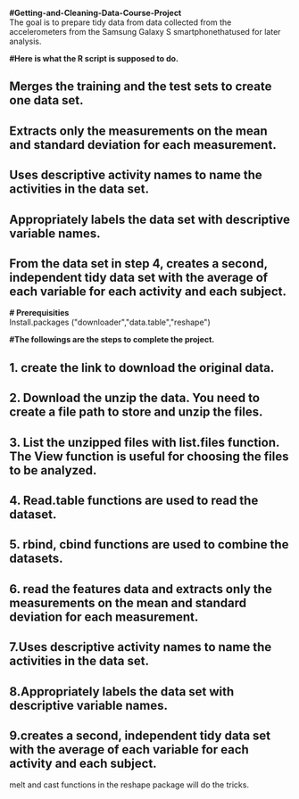 **#Getting-and-Cleaning-Data-Course-Project**  
The goal is to prepare tidy data from data collected from the accelerometers from the Samsung Galaxy S smartphonethatused for 
later analysis.

**#Here is what the R script is supposed to do.**  
## Merges the training and the test sets to create one data set.  
## Extracts only the measurements on the mean and standard deviation for each measurement.  
## Uses descriptive activity names to name the activities in the data set.  
## Appropriately labels the data set with descriptive variable names.  
## From the data set in step 4, creates a second, independent tidy data set with the average of each variable for each activity and each subject.  




**# Prerequisities**  
Install.packages ("downloader","data.table","reshape")   

**#The followings are the steps to complete the project.**    
## 1. create the link to download the original data.  
## 2. Download the unzip the data. You need to create a file path to store and unzip the files.  
## 3. List the unzipped files with list.files function. The View function is useful for choosing the files to be analyzed.  
## 4. Read.table functions are used to read the dataset.  
## 5. rbind, cbind functions are used to combine the datasets.  
## 6. read the features data and extracts only the measurements on the mean and standard deviation for each measurement.  
## 7.Uses descriptive activity names to name the activities in the data set.  
## 8.Appropriately labels the data set with descriptive variable names.  
## 9.creates a second, independent tidy data set with the average of each variable for each activity and each subject.  
   melt and cast functions in the reshape package will do the tricks.   
 
